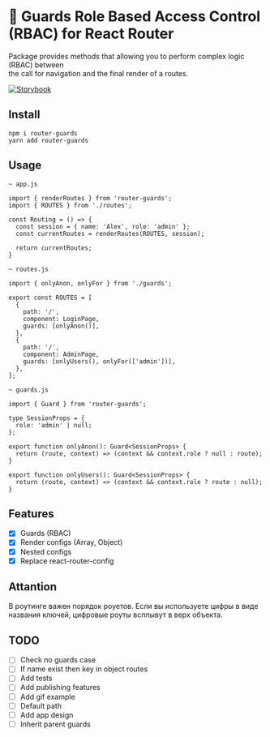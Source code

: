# 🚥 Guards Role Based Access Control (RBAC) for React Router

Package provides methods that allowing you to perform complex logic (RBAC) between  
the call for navigation and the final render of a routes.

[![Storybook](https://cdn.jsdelivr.net/gh/storybookjs/brand@master/badge/badge-storybook.svg)](https://toastyboost.github.io/router-guards/)

## Install

`npm i router-guards`  
`yarn add router-guards`

## Usage

```
~ app.js

import { renderRoutes } from 'router-guards';
import { ROUTES } from './routes';

const Routing = () => {
  const session = { name: 'Alex', role: 'admin' };
  const currentRoutes = renderRoutes(ROUTES, session);

  return currentRoutes;
}

```
 
```
~ routes.js

import { onlyAnon, onlyFor } from './guards';

export const ROUTES = [
  {
    path: '/',
    component: LoginPage,
    guards: [onlyAnon()],
  },
  {
    path: '/',
    component: AdminPage,
    guards: [onlyUsers(), onlyFor(['admin'])],
  },
];
```

```
~ guards.js

import { Guard } from 'router-guards';

type SessionProps = {
  role: 'admin' | null;
};

export function onlyAnon(): Guard<SessionProps> {
  return (route, context) => (context && context.role ? null : route);
}

export function onlyUsers(): Guard<SessionProps> {
  return (route, context) => (context && context.role ? route : null);
}
```

## Features

- [x] Guards (RBAC)
- [x] Render configs (Array, Object)
- [x] Nested configs
- [x] Replace react-router-config

## Attantion

В роутинге важен порядок роуетов. Если вы используете цифры в виде названия ключей, цифровые роуты всплывут в верх объекта.

## TODO

- [ ] Check no guards case
- [ ] If name exist then key in object routes
- [ ] Add tests
- [ ] Add publishing features
- [ ] Add gif example
- [ ] Default path
- [ ] Add app design
- [ ] Inherit parent guards
